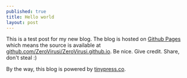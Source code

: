 ```yaml
---
published: true
title: Hello world
layout: post
---
```

This is a test post for my new blog. The blog is hosted on [Github Pages](http://pages.github.com/) which means the source is available at [github.com/ZeroVirusi/ZeroVirusi.github.io](http://github.com/ZeroVirusi/ZeroVirusi.github.io). Be nice. Give credit. Share, don't steal :)

By the way, this blog is powered by [tinypress.co](https://tinypress.co).
